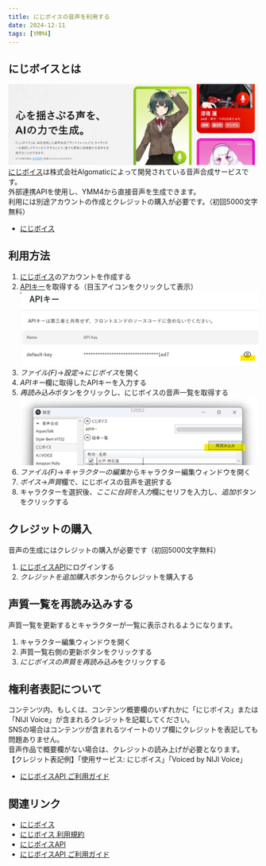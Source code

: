```yaml
---
title: にじボイスの音声を利用する
date: 2024-12-11
tags: [YMM4]
---
```

## にじボイスとは
![スクリーンショット](NijiVoice_3840.png)
[にじボイス](https://nijivoice.com/)は株式会社Algomaticによって開発されている音声合成サービスです。  
外部連携APIを使用し、YMM4から直接音声を生成できます。  
利用には別途アカウントの作成とクレジットの購入が必要です。（初回5000文字無料）  
- [にじボイス](https://nijivoice.com/)

## 利用方法
1. [にじボイス](https://nijivoice.com/)のアカウントを作成する
1. [APIキー](https://platform.nijivoice.com/api-keys)を取得する（目玉アイコンをクリックして表示）
![スクリーンショット](NijiVoice_3531.png)
1. *ファイル(F)*→*設定*→*にじボイス*を開く
1. *APIキー*欄に取得したAPIキーを入力する
1. *再読み込み*ボタンをクリックし、にじボイスの音声一覧を取得する
![スクリーンショット](NijiVoice_5426.png)
1. *ファイル(F)*→*キャラクターの編集*からキャラクター編集ウィンドウを開く
1. *ボイス*→*声質*欄で、にじボイスの音声を選択する
1. キャラクターを選択後、*ここに台詞を入力*欄にセリフを入力し、*追加*ボタンをクリックする

## クレジットの購入
音声の生成にはクレジットの購入が必要です（初回5000文字無料）
1. [にじボイスAPI](https://platform.nijivoice.com/)にログインする
1. *クレジットを追加購入*ボタンからクレジットを購入する

## 声質一覧を再読み込みする
声質一覧を更新するとキャラクターが一覧に表示されるようになります。
1. キャラクター編集ウィンドウを開く
1. 声質一覧右側の更新ボタンをクリックする
1. *にじボイスの声質を再読み込み*をクリックする

## 権利者表記について
コンテンツ内、もしくは、コンテンツ概要欄のいずれかに「にじボイス」または「NIJI Voice」が含まれるクレジットを記載してください。  
SNSの場合はコンテンツが含まれるツイートのリプ欄にクレジットを表記しても問題ありません。  
音声作品で概要欄がない場合は、クレジットの読み上げが必要となります。  
【クレジット表記例】「使用サービス: にじボイス」「Voiced by NIJI Voice」  
- [にじボイスAPI ご利用ガイド](https://docs.nijivoice.com/docs/getting-started)

## 関連リンク
- [にじボイス](https://aivis-project.com/)
- [にじボイス 利用規約](https://nijivoice.com/terms)
- [にじボイスAPI](https://platform.nijivoice.com/)
- [にじボイスAPI ご利用ガイド](https://docs.nijivoice.com/docs/getting-started)